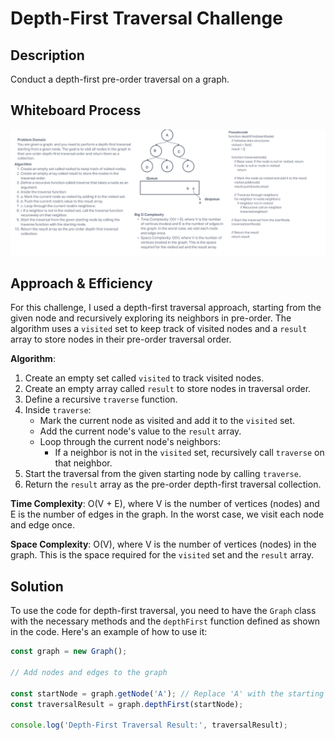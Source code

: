# Depth-First Traversal Challenge

## Description

Conduct a depth-first pre-order traversal on a graph.

## Whiteboard Process

![WhiteBoard Image](uml.png)

## Approach & Efficiency

For this challenge, I used a depth-first traversal approach, starting from the given node and recursively exploring its neighbors in pre-order. The algorithm uses a `visited` set to keep track of visited nodes and a `result` array to store nodes in their pre-order traversal order.

**Algorithm**:

1. Create an empty set called `visited` to track visited nodes.
2. Create an empty array called `result` to store nodes in traversal order.
3. Define a recursive `traverse` function.
4. Inside `traverse`:
   - Mark the current node as visited and add it to the `visited` set.
   - Add the current node's value to the `result` array.
   - Loop through the current node's neighbors:
     - If a neighbor is not in the `visited` set, recursively call `traverse` on that neighbor.
5. Start the traversal from the given starting node by calling `traverse`.
6. Return the `result` array as the pre-order depth-first traversal collection.

**Time Complexity**: O(V + E), where V is the number of vertices (nodes) and E is the number of edges in the graph. In the worst case, we visit each node and edge once.

**Space Complexity**: O(V), where V is the number of vertices (nodes) in the graph. This is the space required for the `visited` set and the `result` array.

## Solution

To use the code for depth-first traversal, you need to have the `Graph` class with the necessary methods and the `depthFirst` function defined as shown in the code. Here's an example of how to use it:

```javascript
const graph = new Graph();

// Add nodes and edges to the graph

const startNode = graph.getNode('A'); // Replace 'A' with the starting node value
const traversalResult = graph.depthFirst(startNode);

console.log('Depth-First Traversal Result:', traversalResult);
